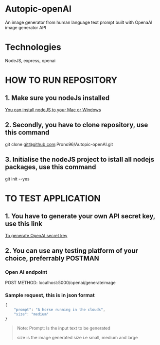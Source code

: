 # Autopic-openAI
An image generator from human language text prompt built with OpenaAI image generator API

# Technologies
NodeJS, express, openai

# HOW TO RUN REPOSITORY
## 1. Make sure you nodeJs installed 
[You can install nodeJS to your Mac or Windows](https://nodejs.org/en/download/)

## 2. Secondly, you have to clone repository, use this command
git clone git@github.com:Prono96/Autopic-openAI.git

## 3. Initialise the nodeJS project to istall all nodejs packages, use this command
git init --yes


# TO TEST APPLICATION
## 1. You have to generate your own API secret key, use this link
[To generate OpenAI secret key](https://platform.openai.com/)

## 2. You can use any testing platform of your choice, preferrably POSTMAN
### Open AI endpoint
POST METHOD: localhost:5000/openai/generateimage
### Sample request, this is in json format
```javascript
{
    "prompt": "A horse running in the clouds",
    "size": "medium"
}
```
> Note: Prompt: Is the input text to be generated
>  
> size is the image generated size i.e small, medium and large
